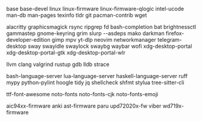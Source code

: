 base
base-devel
linux
linux-firmware
linux-firmware-qlogic
intel-ucode
man-db
man-pages
texinfo
tldr
git
pacman-contrib
wget

alacritty
graphicsmagick
rsync
ripgrep
fd
bash-completion
bat
brightnessctl
gammastep
gnome-keyring
grim
slurp --asdeps
mako
darkman
firefox-developer-edition
gimp
mpv
yt-dlp
neovim
networkmanager
telegram-desktop
sway
swayidle
swaylock
swaybg
waybar
wofi
xdg-desktop-portal
xdg-desktop-portal-gtk
xdg-desktop-portal-wlr

llvm
clang
valgrind
rustup
gdb
lldb
strace

bash-language-server
lua-language-server
haskell-language-server
ruff
mypy
python-pylint
hoogle
tidy
jq
shellcheck
shfmt
stylua
tree-sitter-cli

ttf-font-awesome
noto-fonts
noto-fonts-cjk
noto-fonts-emoji

aic94xx-firmware
anki
ast-firmware
paru
upd72020x-fw
viber
wd719x-firmware
